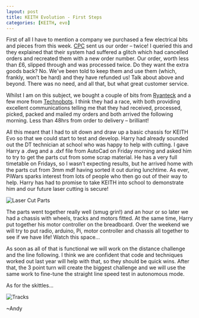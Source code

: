 ```yaml
---
layout: post
title: KEITH Evolution - First Steps
categories: [KEITH, evo]
---
```


First of all I have to mention a company we purchased a few electrical bits and pieces from this week. [CPC](http://cpc.farnell.com/) sent us our order – twice! I queried this and they explained that their system had suffered a glitch which had cancelled orders and recreated them with a new order number. Our order, worth less than £6, slipped through and was processed twice. Do they want the extra goods back? No. We've been told to keep them and use them (which, frankly, won’t be hard) and they have refunded us! Talk about above and beyond. There was no need, and all that, but what great customer service.

Whilst I am on this subject, we bought a couple of bits from [Ryanteck](https://ryanteck.uk/) and a few more from [Technobots](http://www.technobotsonline.com/). I think they had a race, with both providing excellent communications telling me that they had received, processed, picked, packed and mailed my orders and both arrived the following morning. Less than 48hrs from order to delivery – brilliant!

All this meant that I had to sit down and draw up a basic chassis for KEITH Evo so that we could start to test and develop. Harry had already sounded out the DT technician at school who was happy to help with cutting. I gave Harry a .dwg and a .dxf file from AutoCad on Friday morning and asked him to try to get the parts cut from some scrap material. He has a very full timetable on Fridays, so I wasn’t expecting results, but he arrived home with the parts cut from 3mm mdf having sorted it out during lunchtime. As ever, PiWars sparks interest from lots of people who then go out of their way to help. Harry has had to promise to take KEITH into school to demonstrate him and our future laser cutting is secure!

![Laser Cut Parts](http://keiththerobot.uk/images/Evo-Prototype-Laser.png "First laser cut prototype parts!")

The parts went together really well (smug grin!) and an hour or so later we had a chassis with wheels, tracks and motors fitted. At the same time, Harry put together his motor controller on the breadboard. Over the weekend we will try to put radio, arduino, Pi, motor controller and chassis all together to see if we have life! Watch this space...

As soon as all of that is functional we will work on the distance challenge and the line following. I think we are confident that code and techniques worked out last year will help with that, so they should be quick wins. After that, the 3 point turn will create the biggest challenge and we will use the same work to fine-tune the straight line speed test in autonomous mode. 

As for the skittles…

![Tracks](http://keiththerobot.uk/images/Evo-Prototype-Track-Teaser.png "Ooh, tracks...")

~Andy